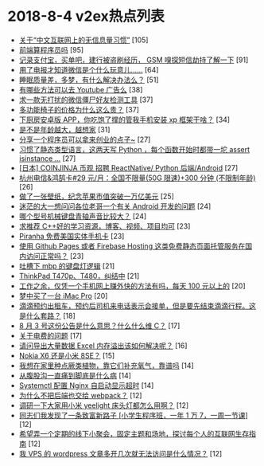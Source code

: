 # 2018-8-4 v2ex热点列表

+ [关于“中文互联网上的无信息量习惯”](https://www.v2ex.com/t/476774#reply105) [105]
+ [前端算程序员吗](https://www.v2ex.com/t/476794#reply95) [95]
+ [记录支付宝，买单吧，建行被盗刷经历， GSM 嗅探短信劫持了解一下](https://www.v2ex.com/t/476863#reply91) [91]
+ [用了电报才知道微信是个什么玩意儿……](https://www.v2ex.com/t/476893#reply64) [64]
+ [睡眠质量差，多梦，有什么解决办法么？](https://www.v2ex.com/t/476771#reply51) [51]
+ [有哪些方法可以去 Youtube 广告么](https://www.v2ex.com/t/476835#reply38) [38]
+ [求一款无打扰的微信僵尸好友检测工具](https://www.v2ex.com/t/476784#reply37) [37]
+ [多功能椅子的价格为什么这么贵？](https://www.v2ex.com/t/476806#reply37) [37]
+ [下厨房安卓版 APP，你吃饱了撑的管我手机安装 xp 框架干啥？](https://www.v2ex.com/t/476828#reply34) [34]
+ [是不是年龄越大，越想家](https://www.v2ex.com/t/476789#reply31) [31]
+ [分享一个程序员可以拿来创业的点子~](https://www.v2ex.com/t/476770#reply27) [27]
+ [习惯了静态类型语言，这两天写 Python ，每个函数开始时都带一坨 assert isinstance ...](https://www.v2ex.com/t/476799#reply27) [27]
+ [[日本] COINJINJA 币观 招聘 ReactNative/ Python 后端/Android](https://www.v2ex.com/t/476833#reply27) [27]
+ [杭州电信&鸿鹄卡#29 元/月：全国不限量(50G 限速)+300 分钟 (不限制年龄)](https://www.v2ex.com/t/476768#reply26) [26]
+ [做了一张壁纸，纪念苹果市值突破一万亿美元](https://www.v2ex.com/t/476817#reply25) [25]
+ [迷茫的大一想问问各位老哥一个有关 Android 开发的问题](https://www.v2ex.com/t/476773#reply24) [24]
+ [哪个型号机械键盘青轴声音比较大？](https://www.v2ex.com/t/476813#reply24) [24]
+ [求推荐 C++好的学习资源，博客、视频、项目均可](https://www.v2ex.com/t/476786#reply23) [23]
+ [Piranha 免费美国实体手机卡](https://www.v2ex.com/t/476796#reply23) [23]
+ [使用 Github Pages 或者 Firebase Hosting 这类免费静态页面托管服务在国内访问正常吗？](https://www.v2ex.com/t/476825#reply23) [23]
+ [吐槽下 mbp 的键盘灯逻辑](https://www.v2ex.com/t/476798#reply21) [21]
+ [ThinkPad T470p、T480，纠结中](https://www.v2ex.com/t/476869#reply21) [21]
+ [工作之余，仅凭一个手机网上赚外快的方法有吗，每天 100 元以上的](https://www.v2ex.com/t/476843#reply20) [20]
+ [梦中买了一台 iMac Pro](https://www.v2ex.com/t/476849#reply20) [20]
+ [滴滴预约出租车，预约后司机来电话表示会接单，但是要先结束滴滴行程。这是什么套路？](https://www.v2ex.com/t/476837#reply18) [18]
+ [8 月 3 号这份公告是什么意思？什么什么维 C？](https://www.v2ex.com/t/476802#reply17) [17]
+ [关于电费的问题](https://www.v2ex.com/t/476892#reply17) [17]
+ [请问导出大量数据 Excel 内存溢出该如何解决呢？](https://www.v2ex.com/t/476809#reply16) [16]
+ [Nokia X6 还是小米 8SE？](https://www.v2ex.com/t/476865#reply15) [15]
+ [我想在家里种点厥类植物，靠它们补充氧气，靠谱吗](https://www.v2ex.com/t/476775#reply14) [14]
+ [从腹股沟一直痛到脚底是什么病](https://www.v2ex.com/t/476816#reply14) [14]
+ [Systemctl 配置 Nginx 自启动显示超时](https://www.v2ex.com/t/476872#reply14) [14]
+ [为什么不把后端也交给 webpack？](https://www.v2ex.com/t/476935#reply12) [12]
+ [调研一下大家用小米 yeelight 床头灯都怎么用啊？](https://www.v2ex.com/t/476793#reply12) [12]
+ [同志们我发现了一条致富新路子 [小学生程序班，一年 1 万 7，一周一节课]](https://www.v2ex.com/t/476823#reply12) [12]
+ [希望弄一个定期的线下小聚会，固定主题和场地，探讨每个人的互联网生存指南](https://www.v2ex.com/t/476867#reply12) [12]
+ [我 VPS 的 wordpress 文章多开几次就无法访问是什么情况？](https://www.v2ex.com/t/476890#reply12) [12]
